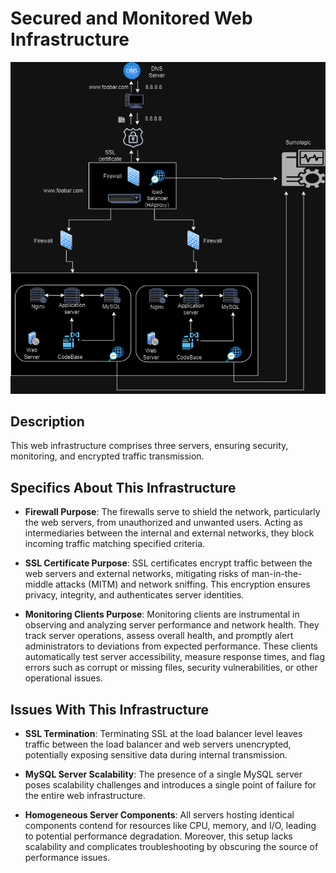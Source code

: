 # Secured and Monitored Web Infrastructure

![Image of a secured and monitored infrastructure](2-secured_and_monitored_web_infrastructure.drawio.png)

## Description

This web infrastructure comprises three servers, ensuring security, monitoring, and encrypted traffic transmission.

## Specifics About This Infrastructure

- **Firewall Purpose**: The firewalls serve to shield the network, particularly the web servers, from unauthorized and unwanted users. Acting as intermediaries between the internal and external networks, they block incoming traffic matching specified criteria.

- **SSL Certificate Purpose**: SSL certificates encrypt traffic between the web servers and external networks, mitigating risks of man-in-the-middle attacks (MITM) and network sniffing. This encryption ensures privacy, integrity, and authenticates server identities.

- **Monitoring Clients Purpose**: Monitoring clients are instrumental in observing and analyzing server performance and network health. They track server operations, assess overall health, and promptly alert administrators to deviations from expected performance. These clients automatically test server accessibility, measure response times, and flag errors such as corrupt or missing files, security vulnerabilities, or other operational issues.

## Issues With This Infrastructure

- **SSL Termination**: Terminating SSL at the load balancer level leaves traffic between the load balancer and web servers unencrypted, potentially exposing sensitive data during internal transmission.

- **MySQL Server Scalability**: The presence of a single MySQL server poses scalability challenges and introduces a single point of failure for the entire web infrastructure.

- **Homogeneous Server Components**: All servers hosting identical components contend for resources like CPU, memory, and I/O, leading to potential performance degradation. Moreover, this setup lacks scalability and complicates troubleshooting by obscuring the source of performance issues.
